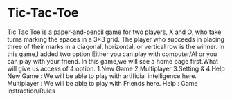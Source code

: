 # Tic-Tac-Toe
Tic Tac Toe is a paper-and-pencil game for two players, X and O, who take turns marking the spaces in a 3×3 grid. The player who succeeds in placing three of their marks in a diagonal, horizontal, or vertical row is the winner. In this game,I added two option.Either you can play with computer/AI or you can play with your friend.
In this game,we will see a home page first.What will give us access of 4 option.
1.New Game 2.Multiplayer 3.Setting & 4.Help
New Game    : We will be able to play with artificial intelligence here.
Multiplayer : We will be able to play with Friends here. 
Help        : Game instraction/Rules
